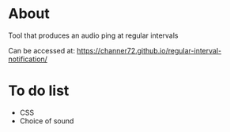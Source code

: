 # About
Tool that produces an audio ping at regular intervals

Can be accessed at: https://channer72.github.io/regular-interval-notification/

# To do list
* CSS
* Choice of sound

